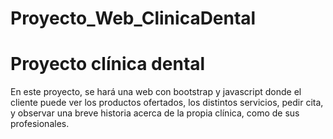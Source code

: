 # Proyecto_Web_ClinicaDental
 <h1>Proyecto clínica dental</h1>
 <p>En este proyecto, se hará una web con bootstrap y javascript donde el cliente puede ver los productos ofertados, los distintos servicios, pedir cita, y 
 observar una breve historia acerca de la propia clínica, como de sus profesionales.</p> 
